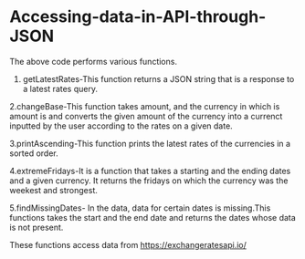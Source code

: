 # Accessing-data-in-API-through-JSON
The above code performs various functions.
1. getLatestRates-This function returns a JSON string that is a response to a latest rates query.

2.changeBase-This function takes amount, and the currency in which is amount is and converts the given amount of the currency into a currenct inputted by the user according to the rates on a given date.

3.printAscending-This function prints the latest rates of the currencies in a sorted order.

4.extremeFridays-It is a function that takes a starting and the ending dates and a given currency. It returns the fridays on which the currency was the weekest and strongest.

5.findMissingDates- In the data, data for certain dates is missing.This functions takes the start and the end date and returns the dates whose data is not present.

These functions access data from https://exchangeratesapi.io/
